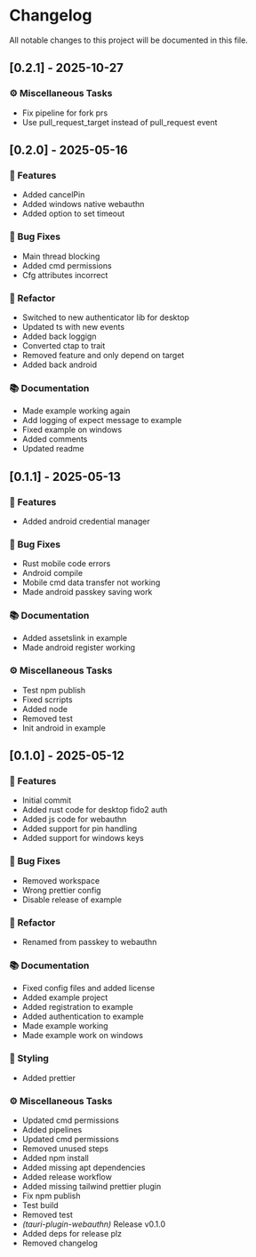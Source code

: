 # Changelog

All notable changes to this project will be documented in this file.

## [0.2.1] - 2025-10-27

### ⚙️ Miscellaneous Tasks

- Fix pipeline for fork prs
- Use pull_request_target instead of pull_request event

## [0.2.0] - 2025-05-16

### 🚀 Features

- Added cancelPin
- Added windows native webauthn
- Added option to set timeout

### 🐛 Bug Fixes

- Main thread blocking
- Added cmd permissions
- Cfg attributes incorrect

### 🚜 Refactor

- Switched to new authenticator lib for desktop
- Updated ts with new events
- Added back loggign
- Converted ctap to trait
- Removed feature and only depend on target
- Added back android

### 📚 Documentation

- Made example working again
- Add logging of expect message to example
- Fixed example on windows
- Added comments
- Updated readme

## [0.1.1] - 2025-05-13

### 🚀 Features

- Added android credential manager

### 🐛 Bug Fixes

- Rust mobile code errors
- Android compile
- Mobile cmd data transfer not working
- Made android passkey saving work

### 📚 Documentation

- Added assetslink in example
- Made android register working

### ⚙️ Miscellaneous Tasks

- Test npm publish
- Fixed scrripts
- Added node
- Removed test
- Init android in example

## [0.1.0] - 2025-05-12

### 🚀 Features

- Initial commit
- Added rust code for desktop fido2 auth
- Added js code for webauthn
- Added support for pin handling
- Added support for windows keys

### 🐛 Bug Fixes

- Removed workspace
- Wrong prettier config
- Disable release of example

### 🚜 Refactor

- Renamed from passkey to webauthn

### 📚 Documentation

- Fixed config files and added license
- Added example project
- Added registration to example
- Added authentication to example
- Made example working
- Made example work on windows

### 🎨 Styling

- Added prettier

### ⚙️ Miscellaneous Tasks

- Updated cmd permissions
- Added pipelines
- Updated cmd permissions
- Removed unused steps
- Added npm install
- Added missing apt dependencies
- Added release workflow
- Added missing tailwind prettier plugin
- Fix npm publish
- Test build
- Removed test
- _(tauri-plugin-webauthn)_ Release v0.1.0
- Added deps for release plz
- Removed changelog
